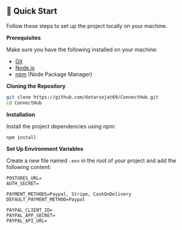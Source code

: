 ## <a name="quick-start">🤸 Quick Start</a>

Follow these steps to set up the project locally on your machine.

**Prerequisites**

Make sure you have the following installed on your machine:

- [Git](https://git-scm.com/)
- [Node.js](https://nodejs.org/en)
- [npm](https://www.npmjs.com/) (Node Package Manager)

**Cloning the Repository**

```bash
git clone https://github.com/dotarsojat69/ConnectHub.git
cd ConnectHub
```

**Installation**

Install the project dependencies using npm:

```bash
npm install
```

**Set Up Environment Variables**

Create a new file named `.env` in the root of your project and add the following content:

```env
POSTGRES_URL=
AUTH_SECRET=

PAYMENT_METHODS=Paypal, Stripe, CashOnDelivery
DEFAULT_PAYMENT_METHOD=Paypal

PAYPAL_CLIENT_ID=
PAYPAL_APP_SECRET=
PAYPAL_API_URL=

```